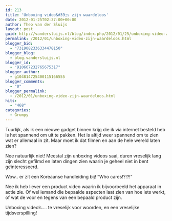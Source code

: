 ```yaml
---
id: 213
title: 'Unboxing video&#39;s zijn waardeloos'
date: 2012-01-25T02:37:00+00:00
author: Theo van der Sluijs
layout: post
guid: http://vandersluijs.nl/blog/index.php/2012/01/25/unboxing-video-zijn-waardeloos/
permalink: /2012/01/unboxing-video-zijn-waardeloos.html
blogger_bid:
  - "7319082336334478150"
blogger_blog:
  - blog.vandersluijs.nl
blogger_id:
  - "910667232765675317"
blogger_author:
  - g104814725400115166555
blogger_comments:
  - "0"
blogger_permalink:
  - /2012/01/unboxing-video-zijn-waardeloos.html
hits:
  - "468"
categories:
  - Grumpy
---
```

Tuurlijk, als ik een nieuwe gadget binnen krijg die ik via internet besteld heb is het spannend om uit te pakken. Het is altijd weer spannend om te zien wat er allemaal in zit. Maar moet ik dat filmen en aan de hele wereld laten zien?

Nee natuurlijk niet! Meestal zijn unboxing videos saai, duren vreselijk lang zijn slecht gefilmd en laten dingen zien waarin je geheel niet in bent geïnteresseerd. 

Wow.. er zit een Koreaanse handleiding bij! “Who cares!?!?!”

Nee ik heb liever een product video waarin ik bijvoorbeeld het apparaat in actie zie. Of wel iemand die bepaalde aspecten laat zien van hoe iets werkt, of wat de voor en tegens van een bepaald product zijn.

Unboxing video’s…. te vreselijk voor woorden, en een vreselijke tijdsverspilling!